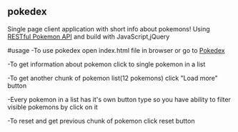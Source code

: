 ## pokedex
Single page client application with short info about pokemons! Using [RESTful Pokemon API](http://pokeapi.co/) and build with JavaScript,jQuery

#usage
-To use pokedex open index.html file in browser or go to [Pokedex](http://endvonder.github.io/pokedex.github/)

-To get information about pokemon click to single pokemon in a list

-To get another chunk of pokemon list(12 pokemons) click "Load more" button

-Every pokemon in a list has it's own button type so you have ability to filter visible pokemons by click on it

-To reset and get previous chunk of pokemon click reset button
